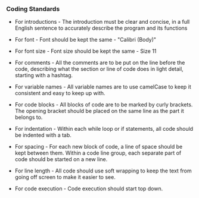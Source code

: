 ### Coding Standards

- For introductions - The introduction must be clear and concise, in a full English sentence to accurately describe the program and its functions

- For font - Font should be kept the same  - "Calibri (Body)"

- For font size - Font size should be kept the same - Size 11

- For comments - All the comments are to be put on the line before the code, describing what the section or line of code does in light detail, starting with a hashtag.

- For variable names - All variable names are to use camelCase to keep it consistent and easy to keep up with.

- For code blocks - All blocks of code are to be marked by curly brackets. The opening bracket should be placed on the same line as the part it belongs to.

- For indentation - Within each while loop or if statements, all code should be indented with a tab.

- For spacing - For each new block of code, a line of space should be kept between them. Within a code line group, each separate part of code should be started on a new line.

- For line length - All code should use soft wrapping to keep the text from going off screen to make it easier to see.

- For code execution - Code execution should start top down.


